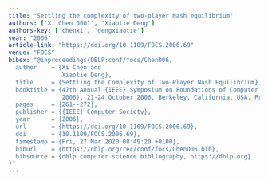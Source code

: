 ```yaml
---
title: "Settling the complexity of two-player Nash equilibrium"
authors: ['Xi Chen 0001', 'Xiaotie Deng']
authors-key: ['chenxi', 'dengxiaotie']
year: "2006"
article-link: "https://doi.org/10.1109/FOCS.2006.69"
venue: "FOCS"
bibex: "@inproceedings{DBLP:conf/focs/ChenD06,
  author    = {Xi Chen and
               Xiaotie Deng},
  title     = {Settling the Complexity of Two-Player Nash Equilibrium},
  booktitle = {47th Annual {IEEE} Symposium on Foundations of Computer Science {(FOCS}
               2006), 21-24 October 2006, Berkeley, California, USA, Proceedings},
  pages     = {261--272},
  publisher = {{IEEE} Computer Society},
  year      = {2006},
  url       = {https://doi.org/10.1109/FOCS.2006.69},
  doi       = {10.1109/FOCS.2006.69},
  timestamp = {Fri, 27 Mar 2020 08:49:20 +0100},
  biburl    = {https://dblp.org/rec/conf/focs/ChenD06.bib},
  bibsource = {dblp computer science bibliography, https://dblp.org}
}"
---
```

